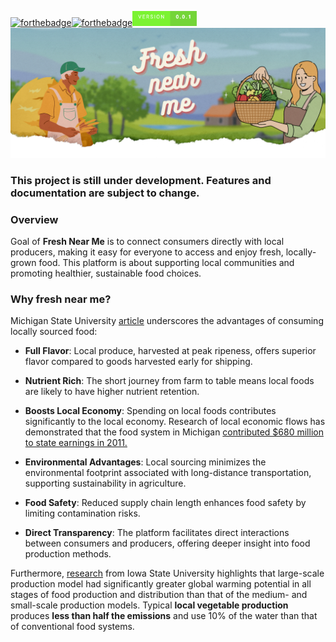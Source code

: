 

[<img alt="forthebadge" height="24" src="https://forthebadge.com/images/featured/featured-contains-cat-gifs.svg"/>](https://forthebadge.com)[<img alt="forthebadge" height="24" src="https://forthebadge.com/images/badges/works-on-my-machine.svg"/>](https://forthebadge.com)<img alt="version-badge.svg" height="24" src="assets/version-badge.svg"/>
![fresh-back.png](assets%2Ffresh-back.png)


### This project is still under development. Features and documentation are subject to change.

### Overview

Goal of **Fresh Near Me** is to connect consumers directly with local producers, making it easy for everyone to access and enjoy fresh, locally-grown food. This platform is about supporting local communities and promoting healthier, sustainable food choices.

### Why fresh near me?
Michigan State University [article](https://www.canr.msu.edu/news/seven-benefits-of-local-food) underscores the advantages of consuming locally sourced food:

- **Full Flavor**: Local produce, harvested at peak ripeness, offers superior flavor compared to goods harvested early for shipping.


- **Nutrient Rich**: The short journey from farm to table means local foods are likely to have higher nutrient retention.


- **Boosts Local Economy**: Spending on local foods contributes significantly to the local economy. Research of local
  economic flows has demonstrated that the food system in
  Michigan [contributed $680 million to state earnings in 2011.](https://www.canr.msu.edu/cea/uploads/files/valuingmilocalfoodsystem.pdf)


- **Environmental Advantages**: Local sourcing minimizes the environmental footprint associated with long-distance transportation, supporting sustainability in agriculture.


- **Food Safety**: Reduced supply chain length enhances food safety by limiting contamination risks.


- **Direct Transparency**: The platform facilitates direct interactions between consumers and producers, offering deeper insight into food production methods.

Furthermore, [research](https://www.cals.iastate.edu/news/2022/research-shows-significant-environmental-benefits-local-food-production) from Iowa State University highlights that large-scale production model had significantly greater global warming potential in all stages of food production and
distribution than that of the medium- and small-scale production models.
Typical **local vegetable production** produces **less than half the emissions** and use 10% of the water than that of
conventional food systems.
